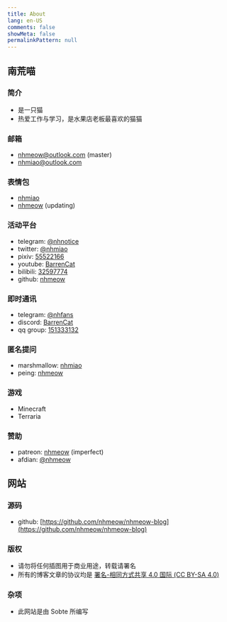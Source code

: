 ```yaml
---
title: About
lang: en-US
comments: false
showMeta: false
permalinkPattern: null
---
```


## 南荒喵

### 简介
- 是一只猫
- 热爱工作与学习，是水果店老板最喜欢的猫猫

### 邮箱
- [nhmeow@outlook.com](mailto:nhmeow@outlook.com) (master)
- [nhmiao@outlook.com](mailto:nhmiao@outlook.com)

### 表情包
- [nhmiao](https://t.me/addstickers/nhmiao) 
- [nhmeow](https://t.me/addstickers/nhmeow) (updating)

### 活动平台
- telegram: [@nhnotice](https://t.me/nhnotice) 
- twitter: [@nhmiao](https://twitter.com/nhmiao) 
- pixiv: [55522166](https://pixiv.net/users/55522166) 
- youtube: [BarrenCat](https://www.youtube.com/channel/UCKvT-Fza3hnXM3m47lCCjPw) 
- bilibili: [32597774](https://space.bilibili.com/32597774) 
- github: [nhmeow](https://github.com/nhmeow)

### 即时通讯
- telegram: [@nhfans](https://t.me/nhfans)
- discord: [BarrenCat](https://discord.gg/Yy82NY3)
- qq group: [151333132](https://jq.qq.com/?_wv=1027&k=Kktvwx3Y)

### 匿名提问
- marshmallow: [nhmiao](https://marshmallow-qa.com/nhmiao)
- peing: [nhmeow](https://peing.net/zh-CN/nhmeow)

### 游戏
- Minecraft
- Terraria

### 赞助
- patreon: [nhmeow](https://www.patreon.com/nhmeow) (imperfect)
- afdian: [@nhmeow](https://afdian.net/@nhmeow)

## 网站

### 源码

- github: [https://github.com/nhmeow/nhmeow-blog](https://github.com/nhmeow/nhmeow-blog)

### 版权

- 请勿将任何插图用于商业用途，转载请署名
- 所有的博客文章的协议均是 [署名-相同方式共享 4.0 国际 (CC BY-SA 4.0)](https://creativecommons.org/licenses/by-sa/4.0/deed.zh)

### 杂项
- 此网站是由 Sobte 所编写
